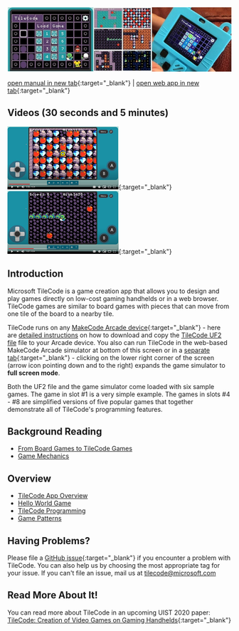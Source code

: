 ![Microsoft TileCode banner](pics/banner.JPG)

[open manual in new tab](manual){:target="_blank"} | [open web app in new tab](https://microsoft.github.io/tilecode/tilecode.html){:target="_blank"}

## Videos (30 seconds and 5 minutes)

[![short video](pics/youtube1.PNG)](https://youtu.be/ik7h_IvGdMc){:target="_blank"} [![long video](pics/youtube2.PNG)](https://youtu.be/dAYZ0r5ZgWQ){:target="_blank"}

## Introduction

Microsoft TileCode is a game creation app that allows you to design and play games directly on low-cost gaming handhelds or in a web browser. TileCode games are similar to board games with pieces that can move from one tile of the board to a nearby tile.

TileCode runs on any [MakeCode Arcade device](https://arcade.makecode.com/hardware){:target="_blank"} - here are [detailed instructions](download) on how to download and copy the [TileCode UF2 file](https://github.com/microsoft/tilecode/releases/download/v4.2.8/arcade.uf2) file to your Arcade device. You also can run TileCode in the web-based MakeCode Arcade simulator at bottom of this screen or in a [separate tab](https://microsoft.github.io/tilecode/tilecode.html){:target="_blank"} - clicking on the lower right corner of the screen (arrow icon pointing down and to the right)  expands the game simulator to **full screen mode**. 

Both the UF2 file and the game simulator come loaded with six sample games. The game in slot #1 is a very simple example. The games in slots #4 - #8 are simplified versions of five popular games that together demonstrate all of TileCode's programming features.

## Background Reading

* [From Board Games to TileCode Games](board)
* [Game Mechanics](mechanics)

## Overview

* [TileCode App Overview](tilecodeapp)
* [Hello World Game](helloworld)
* [TileCode Programming](language)
* [Game Patterns](patterns)

## Having Problems?

Please file a [GitHub issue](https://github.com/microsoft/tilecode/issues){:target="_blank"} if you encounter a problem with TileCode. You can also help us by choosing the most appropriate tag for your issue.  If you can't file an issue, mail us at [tilecode@microsoft.com](mailto:tilecode@microsoft.com)

## Read More About It!

You can read more about TileCode in an upcoming UIST 2020 paper: [TileCode: Creation of Video Games on Gaming Handhelds](https://www.microsoft.com/en-us/research/publication/tilecode-creation-of-video-games-on-gaming-handhelds/){:target="_blank"}